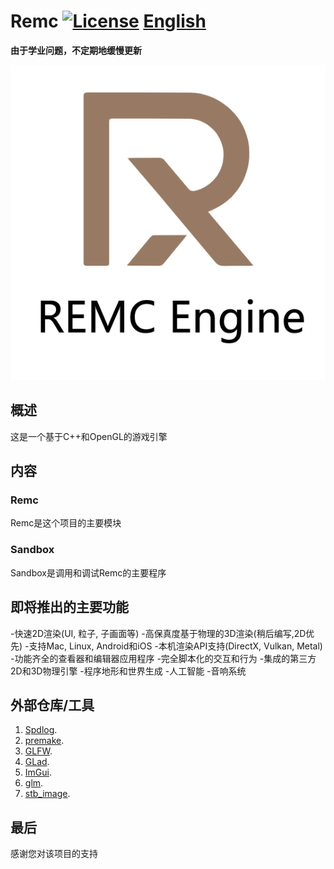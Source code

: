 # Remc [![License](https://img.shields.io/github/license/martin-zyb/Remc.svg)](https://github.com/martin-zyb/Remc/blob/master/LICENSE) [English](https://github.com/martin-zyb/Remc/blob/main/README.md)

**由于学业问题，不定期地缓慢更新**

![REMC](/Resources/Branding/REMC_Logo.png?raw=true "REMC")

## 概述
这是一个基于C++和OpenGL的游戏引擎
## 内容
### Remc
Remc是这个项目的主要模块
### Sandbox
Sandbox是调用和调试Remc的主要程序
## 即将推出的主要功能
-快速2D渲染(UI, 粒子, 子画面等)
-高保真度基于物理的3D渲染(稍后编写,2D优先)
-支持Mac, Linux, Android和iOS
-本机渲染API支持(DirectX, Vulkan, Metal)
-功能齐全的查看器和编辑器应用程序
-完全脚本化的交互和行为
-集成的第三方2D和3D物理引擎
-程序地形和世界生成
-人工智能
-音响系统
## 外部仓库/工具
1. [Spdlog](https://github.com/gabime/spdlog).  
2. [premake](https://github.com/premake).  
3. [GLFW](https://github.com/TheCherno/glfw).  
4. [GLad](https://github.com/dav1dde/glad-web).  
5. [ImGui](https://github.com/TheCherno/imgui).  
6. [glm](https://github.com/g-truc/glm).  
7. [stb_image](https://github.com/nothings/stb/blob/master/stb_image.h).  
## 最后
感谢您对该项目的支持
